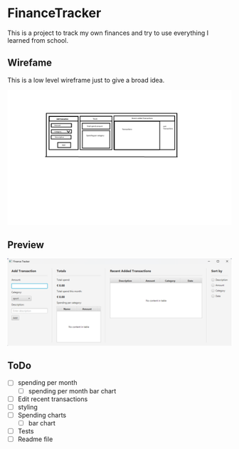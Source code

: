# FinanceTracker

This is a project to track my own finances and try to use everything I learned from school.

## Wirefame

This is a low level wireframe just to give a broad idea.

![wireframe](/app/src/main/resources/images/lowQualityWirframe.png)

## Preview

![Preview](/app/src/main/resources/images/AppPreview.png)

## ToDo

- [ ] spending per month
    - [ ] spending per month bar chart
- [ ] Edit recent transactions 
- [ ] styling
- [ ] Spending charts
    - [ ] bar chart
- [ ] Tests
- [ ] Readme file